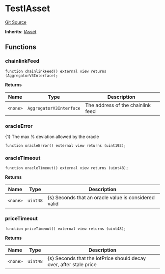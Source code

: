 # TestIAsset
[Git Source](https://github.com/larrythecucumber321/protocol/blob/77d337b8595ba96d069ded321419b36a61984170/contracts/interfaces/IAsset.sol)

**Inherits:**
[IAsset](/tools/docgen/src/contracts/interfaces/IAsset.sol/interface.IAsset.md)


## Functions
### chainlinkFeed


```solidity
function chainlinkFeed() external view returns (AggregatorV3Interface);
```
**Returns**

|Name|Type|Description|
|----|----|-----------|
|`<none>`|`AggregatorV3Interface`|The address of the chainlink feed|


### oracleError

{1} The max % deviation allowed by the oracle


```solidity
function oracleError() external view returns (uint192);
```

### oracleTimeout


```solidity
function oracleTimeout() external view returns (uint48);
```
**Returns**

|Name|Type|Description|
|----|----|-----------|
|`<none>`|`uint48`|{s} Seconds that an oracle value is considered valid|


### priceTimeout


```solidity
function priceTimeout() external view returns (uint48);
```
**Returns**

|Name|Type|Description|
|----|----|-----------|
|`<none>`|`uint48`|{s} Seconds that the lotPrice should decay over, after stale price|



